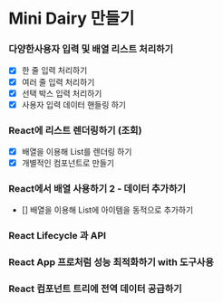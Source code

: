 # Mini Dairy 만들기

### 다양한사용자 입력 및 배열 리스트 처리하기

- [x] 한 줄 입력 처리하기
- [x] 여러 줄 입력 처리하기
- [x] 선택 박스 입력 처리하기
- [x] 사용자 입력 데이터 핸들링 하기

### React에 리스트 렌더링하기 (조회)

- [x] 배열을 이용해 List를 렌더링 하기
- [x] 개별적인 컴포넌트로 만들기

### React에서 배열 사용하기 2 - 데이터 추가하기

- [] 배열을 이용해 List에 아이템을 동적으로 추가하기

### React Lifecycle 과 API

### React App 프로처럼 성능 최적화하기 with 도구사용

### React 컴포넌트 트리에 전역 데이터 공급하기
